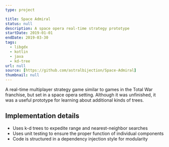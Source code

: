```yaml
---
type: project

title: Space Admiral
status: null
description: A space opera real-time strategy prototype
startDate: 2019-01-01
endDate: 2019-03-30
tags:
  - libgdx
  - kotlin
  - java
  - kd-tree
url: null
source: [https://github.com/astralbijection/Space-Admiral]
thumbnail: null
---
```


A real-time multiplayer strategy game similar to games in the Total War franchise, but set in a space opera setting. Although it was unfinished, it was a useful prototype for learning about additional kinds of trees.

## Implementation details

- Uses k-d trees to expedite range and nearest-neighbor searches
- Uses unit testing to ensure the proper function of individual components
- Code is structured in a dependency injection style for modularity
